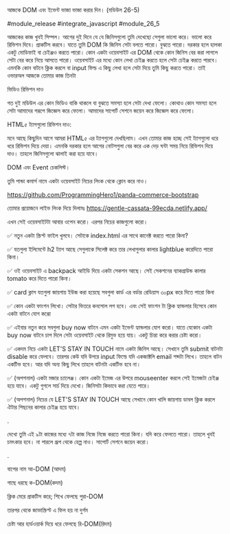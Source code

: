 আজকে DOM এবং ইভেন্ট ভাজা ভাজা করার দিন। (মডিউল 26-5)

#module_release #integrate_javascript #module_26_5



আজকের কাজ খুবই সিম্পল। আগের দুই দিনে যে যে জিনিসগুলো তুমি দেখেছো সেগুলা ভালো করে। ভালো করে রিভিশন দিবে। প্রাকটিস করবে। যাতে তুমি DOM কি জিনিস সেটা বলতে পারো। বুঝতে পারো। দরকার হলে হালকা একটু মোডিফাই বা চেইঞ্জও করতে পারো। কোন একটা ওয়েবসাইট এর DOM থেকে কোন জিনিস বের করা লাগলে সেটা বের করে নিয়ে আসতে পারো। ওয়েবসাইট এর মধ্যে কোন লেখা চেইঞ্জ করতে হলে সেটা চেইঞ্জ করতে পারবে। এমনকি কোন বাটনে ক্লিক করলে বা input ফিল্ড এ কিছু লেখা হলে সেটা দিয়ে তুমি কিছু করতে পারো। তাই ওভারঅল আজকে তোমার কাজ তিনটা 



ভিডিও রিভিশন দাও

গত দুই মডিউল এর কোন ভিডিও বাকি থাকলে বা বুঝতে সমস্যা হলে সেটা দেখা ফেলো। কোথাও কোন সমস্যা হলে সেটা আমাদের গরূপে জিজ্ঞেস করে ফেলো। আমাদের সাপোর্ট সেশনে জয়েন করে জিজ্ঞেস করে ফেলো। 



HTML৫ ট্যাগগুলো রিভিশন দাও: 

মনে আছে কিছুদিন আগে আমরা HTML৫ এর ট্যাগগুলো দেখছিলাম। এখন তোমার কাজ হচ্ছে সেই ট্যাগগুলো ধরে ধরে রিভিশন দিয়ে দেয়া। এমনকি দরকার হলে আগের নোটসগুলা বের করে এক দেড় ঘন্টা সময় নিয়ে রিভিশন দিয়ে দাও। তাহলে জিনিসগুলো ঝালাই করা হয়ে যাবে।  





DOM এবং Event চেকলিস্ট। 

তুমি পান্ডা কমার্স নামে একটা ওয়েবসাইট নিচের লিংক থেকে ক্লোন করে নাও। 

https://github.com/ProgrammingHero1/panda-commerce-bootstrap



তোমার প্রয়োজনে লাইভ লিংক দিয়ে দিলামঃ https://gentle-cassata-99ecda.netlify.app/



এখন সেই ওয়েবসাইটটা আবার ওপেন করো। এরপর নিচের কাজগুলো করো। 



✅ নতুন একটা স্ক্রিপ্ট ফাইল খুলবে। সেটাকে index.html এর সাথে কানেক্ট করতে পারো কিনা?

✅  যতগুলা ইলিমেন্টে h2 ট্যাগ আছে সেগুলাকে সিলেক্ট করে তার লেখাগুলার কালার lightblue করেদিতে পারো কিনা।

✅  ওই ওয়েবসাইট এ backpack আইডি দিয়ে একটা সেকশন আছে। সেই সেকশনের ব্যাকগ্রাউন্ড কালার tomato করে দিতে পারো কিনা। 

✅ card ক্লাস যতগুলা জায়গায় ইউজ করা হয়েছে সবগুলা কার্ড এর বর্ডার রেডিয়াস ৩০px করে দিতে পারো কিনা 

✅ কোন একটা ফাংশন লিখো। সেটার ভিতরে কনসোল লগ হবে। এবং সেই ফাংশন টা ক্লিক হ্যান্ডলার হিসেবে কোন একটা বাটনে যোগ করোূ

✅ এইবার নতুন করে সবগুলা buy now বাটনে এমন একটা ইভেন্ট হ্যান্ডলার যোগ করো। যাতে যেকোন একটা buy now বাটনে চাপ দিলে সেটা ওয়েবসাইট থেকে রিমুভ হয়ে যায়। একটু চিন্তা করে করার চেষ্টা করো। 

✅ একদম নিচে একটা LET'S STAY IN TOUCH নামে একটা জিনিস আছে। সেখানে তুমি submit বাটনটা disable করে ফেলবে। তারপর কেউ যদি উপরে input ফিল্ডে যদি একজাক্টলি email শব্দটা লিখে। তাহলে বাটন একটিভ হবে। আর যদি অন্য কিছু লিখে তাহলে বাটনটা একটিভ হবে না। 

✅  (অপশনাল) একটা মজার চ্যালেঞ্জ। কোন একটা ইমেজ এর উপরে mouseenter করলে সেই ইমেজটা চেইঞ্জ হয়ে যাবে। একটু গুগলে সার্চ দিয়ে দেখো। জিনিসটা কিভাবে করা যেতে পারে।

✅  (অপশনাল) নিচের যে LET'S STAY IN TOUCH আছে সেখানে কোন খালি জায়গায় ডাবল ক্লিক করলে ঐটার পিছনের কালার চেইঞ্জ হয়ে যাবে। 



.

দেখো তুমি এই ৯টা কাজের মধ্যে ৭টা কাজ নিজে নিজে করতে পারো কিনা। যদি করে ফেলতে পারো। তাহলে খুবই চমৎকার হবে। না পারলে গ্রূপ থেকে হেল্প নাও। সাপোর্ট সেশনে জয়েন করো।  

.

বাপের নাম আ-DOM (আদম) 

গাছে ধরছে ক-DOM(কদম) 

ক্লিক মেরে প্রাকটিস করে; শিখে ফেলছে পুরা-DOM 

তারপর থেকে জাভাস্ক্রিপ্ট এ ফিল হয় না দুর্গম

চেষ্টা আর হার্ডওয়ার্ক দিয়ে ধরে ফেলছে রি-DOM(রিদম)